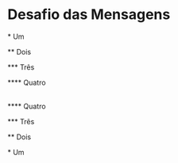 <!DOCTYPE html>
<html lang="pt-br">
<head>
    <meta charset="UTF-8">
    <meta http-equiv="X-UA-Compatible" content="IE=edge">
    <meta name="viewport" content="width=device-width, initial-scale=1.0">
    <title>Desafio 001</title>
</head>
<body>
    <h1>Desafio das Mensagens</h1>
    <p>* Um</p>
    <p>** Dois</p>
    <p>*** Três</p>
    <p>**** Quatro</p>
    <p><br>
    **** Quatro</p>
    <p>*** Três</p>
    <p>** Dois</p>
    <p>* Um</p>
</body>
</html>